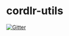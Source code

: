 # cordlr-utils

[![Gitter](https://badges.gitter.im/Devcord/cordlr-utils.svg)](https://gitter.im/Devcord/cordlr-utils?utm_source=badge&utm_medium=badge&utm_campaign=pr-badge&utm_content=badge)